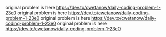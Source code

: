 original problem is here 
https://dev.to/cwetanow/daily-coding-problem-1-23e0
original problem is here 
https://dev.to/cwetanow/daily-coding-problem-1-23e0
original problem is here 
https://dev.to/cwetanow/daily-coding-problem-1-23e0
original problem is here 
https://dev.to/cwetanow/daily-coding-problem-1-23e0
